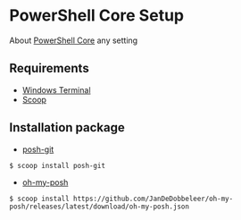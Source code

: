 # PowerShell Core Setup

About [PowerShell Core](https://github.com/PowerShell/PowerShell) any setting

## Requirements

- [Windows Terminal](https://github.com/microsoft/terminal)
- [Scoop](https://github.com/lukesampson/scoop)

## Installation package

- [posh-git](https://github.com/dahlbyk/posh-git)

```shell
$ scoop install posh-git
```

- [oh-my-posh](https://github.com/JanDeDobbeleer/oh-my-posh)

```shell
$ scoop install https://github.com/JanDeDobbeleer/oh-my-posh/releases/latest/download/oh-my-posh.json
```

